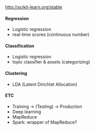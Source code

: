 http://scikit-learn.org/stable

#### Regression
 - Logistic regression
 - real-time scores (continuous number)

#### Classification
- Logistic regression
- topic classifier & assets (categorizing)

#### Clustering
- LDA (Latent Dirichlet Allocation)

#### ETC
- Training -> (Testing) -> Production
- Deep learning
- MapReduce
- Spark: wrapper of MapReduce?
